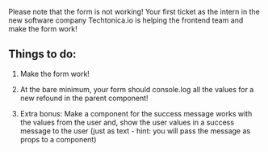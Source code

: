 Please note that the form is not working! Your first ticket as the intern in the new software company Techtonica.io is helping the frontend team and make the form work!

## Things to do:

1. Make the form work!

2. At the bare minimum, your form should console.log all the values for a new refound in the parent component!

3. Extra bonus: Make a component for the success message works with the values from the user and, show the user values in a success message to the user (just as text - hint: you will pass the message as props to a component)

